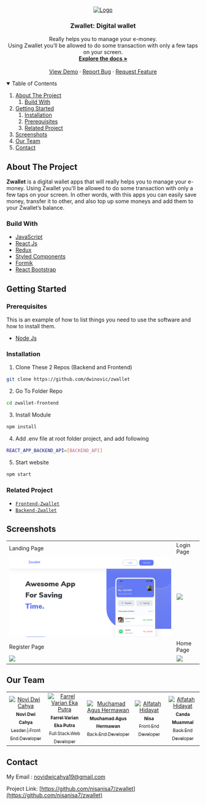 <!-- PROJECT LOGO -->
<br />
<p align="center">
  <a href="https://github.com/dwinovic/zwallet">
    <img src="https://res.cloudinary.com/dnv-images/image/upload/v1631717683/Zwallet/ewallet_1_tzfymc.svg" alt="Logo" width="180" height="180">
  </a>

  <h3 align="center">Zwallet: Digital wallet</h3>

  <p align="center">
    Really helps you to manage your e-money. <br/> Using Zwallet you’ll be allowed to do some transaction with only a few taps on your screen. 
    <br />
    <a href="https://github.com/dwinovic/zwallet"><strong>Explore the docs »</strong></a>
    <br />
    <br />
    <a href="https://zwallet-matrix.vercel.app/">View Demo</a>
    ·
    <a href="https://github.com/dwinovic/zwallet">Report Bug</a>
    ·
    <a href="https://github.com/dwinovic/zwallet">Request Feature</a>
  </p>
</p>

<!-- TABLE OF CONTENTS -->
<details open="open">
  <summary>Table of Contents</summary>
  <ol>
    <li>
      <a href="#about-the-project">About The Project</a>
        <ol>
            <li>
                <a href="#build-with">Build With</a>
            </li>
        </ol>
    </li>
    <li>
      <a href="#getting-started">Getting Started</a>
      <ol>
        <li>
          <a href="#installation">Installation</a>
        </li>
        <li>
          <a href="#prerequisites">Prerequisites</a>
        </li>
        <li>
          <a href="#related-project">Related Project</a>
        </li>
      </ol>
    </li>
    <li><a href="#screenshots">Screenshots</a></li>
    <li><a href="#our-team">Our Team</a></li>
    <li><a href="#contact">Contact</a></li>
  </ol>
</details>

## About The Project

<b>Zwallet</b> is a digital wallet apps that will really helps you to manage your e-money. Using Zwallet you’ll be allowed to do some transaction with only a few taps on your screen. In other words, with this apps you can easily save money, transfer it to other, and also top up some moneys and add them to your Zwallet’s balance.

### Build With
* [JavaScript](https://www.javascript.com/)
* [React Js](https://reactjs.org/)
* [Redux](https://redux.js.org/)
* [Styled Components](https://styled-components.com/)
* [Formik](https://formik.org/)
* [React Bootstrap](https://react-bootstrap.github.io/)


## Getting Started

### Prerequisites

This is an example of how to list things you need to use the software and how to install them.
* [Node Js](https://nodejs.org/en/download/)

### Installation

1. Clone These 2 Repos (Backend and Frontend)
```sh
git clone https://github.com/dwinovic/zwallet
```
2. Go To Folder Repo
```sh
cd zwallet-frontend
```
3. Install Module
```sh
npm install
```
4. Add .env file at root folder project, and add following
```sh
REACT_APP_BACKEND_API=[BACKEND_API]
```
5. Start website
```sh
npm start
```

### Related Project
* [`Frontend-Zwallet`](https://github.com/Nisanisa7/zwallet)
* [`Backend-Zwallet`](https://github.com/Nisanisa7/Backend-mWallet)

## Screenshots

<p align="center">
  <table>
    <tr>
      <td>Landing Page</td>
      <td>Login Page</td>
    </tr>
    <tr>
      <td><img width="100%" src="https://github.com/19damah23/zwallet/blob/main/screenshots/1631775729085.png"></td>
      <td><img width="100%" src="https://res.cloudinary.com/dnv-images/image/upload/v1631723284/Zwallet/Zwallet-02_ulfakj.png"></td>
    </tr>
    <tr>
    <td>Register Page</td>
    <td>Home Page</td>
    </tr>
    <tr>
      <td><img width="100%" src="https://res.cloudinary.com/dnv-images/image/upload/v1631723284/Zwallet/Zwallet-03_ecadci.png"></td>
      <td><img width="100%" src="https://res.cloudinary.com/dnv-images/image/upload/v1631723283/Zwallet/Zwallet-04_dcgepp.png"></td>
    </tr>
   
    
  </table>
</div>

## Our Team

<center>
  <table>
    <tr>
      <td align="center">
        <a href="https://github.com/dwinovic">
          <img width="100" src="https://avatars.githubusercontent.com/u/59456940?v=4" alt="Novi Dwi Cahya"><br/>
          <sub><b>Novi Dwi Cahya</b></sub> <br/>
            <sub>Leader | Front End Developer</sub>
        </a>
      </td>
      <td align="center">
        <a href="https://github.com/farrelvarian">
          <img width="100" src="https://avatars.githubusercontent.com/u/42968960?v=4" alt="Farrel Varian Eka Putra"><br/>
          <sub><b>Farrel Varian Eka Putra</b></sub> <br/>
          <sub>Full Stack Web Developer</sub>
        </a>
      </td>
      <td align="center">
        <a href="https://github.com/19damah23">
          <img width="100" src="https://media-exp1.licdn.com/dms/image/C5603AQG98I3VT9Wc5g/profile-displayphoto-shrink_800_800/0/1630549889980?e=1637193600&v=beta&t=EL-sEsGitFv9TeZofjNhs7fVZa0RxLSwxhyqhF3Xt8A" alt="Muchamad Agus Hermawan"><br/>
          <sub><b>Muchamad Agus Hermawan</b></sub> <br/>
          <sub>Back End Developer</sub>
        </a>
      </td>
      <td align="center">
        <a href="https://github.com/Nisanisa7">
          <img width="100" src="https://avatars.githubusercontent.com/u/43512824?v=4" alt="Alfatah Hidayat"><br/>
          <sub><b>Nisa</b></sub> <br/>
          <sub>Front End Developer</sub>
        </a>
      </td>
      <td align="center">
        <a href="https://github.com/CandaMuammal">
          <img width="100" src="https://avatars.githubusercontent.com/u/79079927?v=4" alt="Alfatah Hidayat"><br/>
          <sub><b>Canda Muammal</b></sub> <br/>
          <sub>Back End Developer</sub>
        </a>
      </td>
    </tr>
  </table>
</center>

## Contact
My Email : novidwicahya19@gmail.com

Project Link: [https://github.com/nisanisa7/zwallet](https://github.com/nisanisa7/zwallet)

